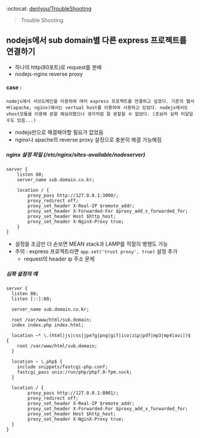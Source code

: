 :octocat: [denlyou/TroubleShooting](https://github.com/denlyou/TroubleShooting)
> Trouble Shooting

## nodejs에서 sub domain별 다른 express 프로젝트를 연결하기
- 하나의 http(80포트)로 request를 분배
- nodejs-nginx reverse proxy

#### case :
`nodejs에서 서브도메인을 이용하여 여러 express 프로젝트를 연결하고 싶었다. 기존의 웹서버(apache, nginx)에서는 vertual host를 이용하여 사용하고 있었다. nodejs에서도 vhost모듈을 이용해 분할 해보려했으나 생각처럼 잘 분할할 수 없었다. (초보라 실력 미달일수도 있음...) `

- nodejs만으로 해결해야할 필요가 없었음
- nginx나 apache의 reverse proxy 설정으로 충분히 해결 가능해짐

##### nginx 설정 파일 (/etc/nginx/sites-available/nodeserver)
```shell
server {
	listen 80;
	server_name sub.domain.co.kr;

	location / {
        proxy_pass http://127.0.0.1:3000/;
        proxy_redirect off;
        proxy_set_header X-Real-IP $remote_addr;
        proxy_set_header X-Forwarded-For $proxy_add_x_forwarded_for;
        proxy_set_header Host $http_host;
        proxy_set_header X-NginX-Proxy true;
	}
}
```

- 설정을 조금만 더 손보면 MEAN stack과 LAMP를 적절히 병행도 가능
- 주의 : express 프로젝트라면 `app.set('trust proxy', true)` 설정 추가
    - request의 header ip 주소 문제

##### 심화 설정의 예
```shell
server {
  listen 80;
  listen [::]:80;

  server_name sub.domain.co.kr;

  root /var/www/html/sub.domain;
  index index.php index.html;

  location ~* \.(html|js|css|jpe?g|png|gif|ico|zip|pdf|mp3|mp4|avi|)$ {
    root /var/www/html/sub.domain;
  }

  location ~ \.php$ {
    include snippets/fastcgi-php.conf;
    fastcgi_pass unix:/run/php/php7.0-fpm.sock;
  }

  location / {
		proxy_pass http://127.0.0.1:8001/;
		proxy_redirect off;
		proxy_set_header X-Real-IP $remote_addr;
		proxy_set_header X-Forwarded-For $proxy_add_x_forwarded_for;
		proxy_set_header Host $http_host;
		proxy_set_header X-NginX-Proxy true;
  }
}
```
